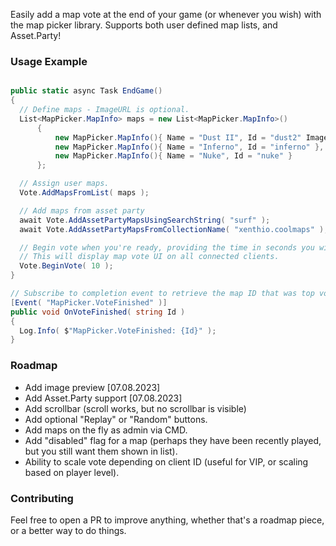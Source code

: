 Easily add a map vote at the end of your game (or whenever you wish) with the map picker library. Supports both user defined map lists, and Asset.Party!

### Usage Example

```c#

public static async Task EndGame()
{
  // Define maps - ImageURL is optional.
  List<MapPicker.MapInfo> maps = new List<MapPicker.MapInfo>()
      {
          new MapPicker.MapInfo(){ Name = "Dust II", Id = "dust2" ImageURL="https://source.unsplash.com/random/200x200?sig=1" },
          new MapPicker.MapInfo(){ Name = "Inferno", Id = "inferno" },
          new MapPicker.MapInfo(){ Name = "Nuke", Id = "nuke" }
      };

  // Assign user maps.
  Vote.AddMapsFromList( maps );

  // Add maps from asset party
  await Vote.AddAssetPartyMapsUsingSearchString( "surf" );
  await Vote.AddAssetPartyMapsFromCollectionName( "xenthio.coolmaps" );

  // Begin vote when you're ready, providing the time in seconds you wish the vote to run for.
  // This will display map vote UI on all connected clients.
  Vote.BeginVote( 10 );
}

// Subscribe to completion event to retrieve the map ID that was top voted.
[Event( "MapPicker.VoteFinished" )]
public void OnVoteFinished( string Id )
{
  Log.Info( $"MapPicker.VoteFinished: {Id}" );
}
```

### Roadmap

- Add image preview [07.08.2023]
- Add Asset.Party support [07.08.2023]
- Add scrollbar (scroll works, but no scrollbar is visible)
- Add optional "Replay" or "Random" buttons.
- Add maps on the fly as admin via CMD.
- Add "disabled" flag for a map (perhaps they have been recently played, but you still want them shown in list).
- Ability to scale vote depending on client ID (useful for VIP, or scaling based on player level).

### Contributing
Feel free to open a PR to improve anything, whether that's a roadmap piece, or a better way to do things.
